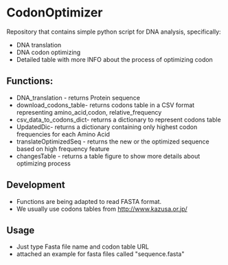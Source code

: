 # CodonOptimizer 
Repository that contains simple python script for DNA analysis, specifically:
* DNA translation
* DNA codon optimizing
* Detailed table with more INFO about the process of optimizing codon 
## Functions:
* DNA_translation - returns Protein sequence
* download_codons_table- returns codons table in a CSV format representing amino_acid,codon, relative_frequency  
* csv_data_to_codons_dict- returns a dictionary to represent codons table  
* UpdatedDic- returns a dictionary containing only highest codon frequencies for each Amino Acid 
* translateOptimizedSeq - returns the new or the optimized sequence based on high frequency feature
* changesTable - returns a table figure to show more details about optimizing process
## Development
* Functions are being adapted to read FASTA format.
* We usually use codons tables from http://www.kazusa.or.jp/
## Usage
* Just type Fasta file name and codon table URL 
* attached an example for fasta files called "sequence.fasta" 



